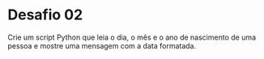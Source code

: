 # Desafio 02
 Crie um script Python que leia o dia, o mês e o ano de nascimento de uma pessoa e mostre uma mensagem com a data formatada.
